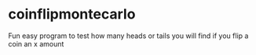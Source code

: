 # coinflipmontecarlo
Fun easy program to test how many heads or tails you will find if you flip a coin an x amount 
